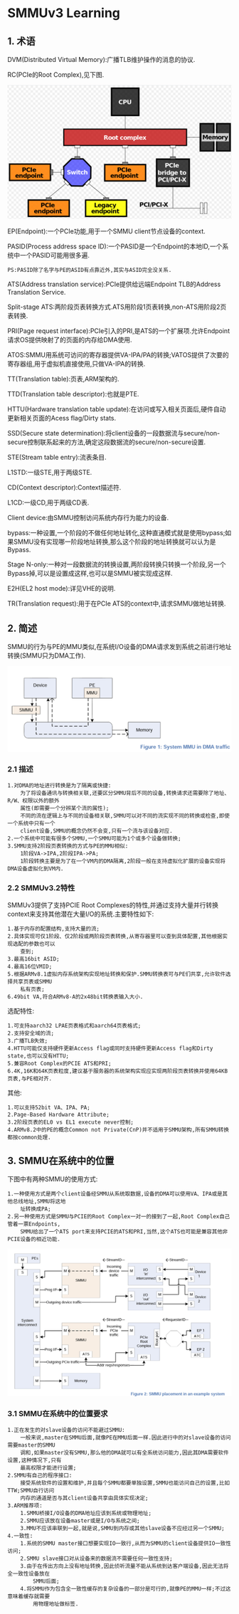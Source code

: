 # SMMUv3 Learning

## 1. 术语

DVM(Distributed Virtual Memory):广播TLB维护操作的消息的协议.

RC(PCIe的Root Complex),见下图.

![](images/pcie_rc.png)

EP(Endpoint):一个PCIe功能,用于一个SMMU client节点设备的context.

PASID(Process address space ID):一个PASID是一个Endpoint的本地ID,一个系统中一个PASID可能用很多遍.

	PS:PASID除了名字与PE的ASID有点靠近外,其实与ASID完全没关系.

ATS(Address translation service):PCIe提供给远端Endpoint TLB的Address Translation Service.

Split-stage ATS:两阶段页表转换方式.ATS用阶段1页表转换,non-ATS用阶段2页表转换.

PRI(Page request interface):PCIe引入的PRI,是ATS的一个扩展项.允许Endpoint请求OS提供映射了的页面的内存给DMA使用.

ATOS:SMMU用系统可访问的寄存器提供VA-IPA/PA的转换;VATOS提供了次要的寄存器组,用于虚拟机直接使用,只做VA-IPA的转换.

TT(Translation table):页表,ARM架构的.

TTD(Translation table descriptor):也就是PTE.

HTTU(Hardware translation table update):在访问或写入相关页面后,硬件自动更新相关页面的Acess flag/Dirty stats.

SSD(Secure state determination):将client设备的一段数据流与secure/non-secure控制联系起来的方法,确定这段数据流的secure/non-secure设置.

STE(Stream table entry):流表条目.

L1STD:一级STE,用于两级STE.

CD(Context descriptor):Context描述符.

L1CD:一级CD,用于两级CD表.

Client device:由SMMU控制访问系统内存行为能力的设备.

bypass:一种设置,一个阶段的不做任何地址转化,这种直通模式就是使用bypass;如果SMMU没有实现哪一阶段地址转换,那么这个阶段的地址转换就可以认为是Bypass.

Stage N-only:一种对一段数据流的转换设置,两阶段转换只转换一个阶段,另一个Bypass掉,可以是设置成这样,也可以是SMMU被实现成这样.

E2H(EL2 host mode):详见VHE的说明.

TR(Translation request):用于在PCIe ATS的context中,请求SMMU做地址转换.

## 2. 简述

SMMU的行为与PE的MMU类似,在系统I/O设备的DMA请求发到系统之前进行地址转换(SMMU只为DMA工作).

![](images/smmu_in_dma_traffic.png)

### 2.1 描述

	1.对DMA的地址进行转换是为了隔离或快捷:
		为了将设备通讯与转换相关联,还要区分SMMU背后不同的设备,转换请求还需要除了地址、R/W、权限以外的额外
		属性(即需要一个分辨某个流的属性);
		不同的流在逻辑上与不同的设备相关联,SMMU可以对不同的流实现不同的转换或检查,即使一个系统中只有一个
		client设备,SMMU的概念仍然不会变,只有一个流与该设备对应.
	2.一个系统中可能有很多个SMMU,一个SMMU可能为1个或多个设备做转换;
	3.SMMU支持2阶段页表转换的方式与PE的MMU相似:
		1阶段VA->IPA,2阶段IPA->PA;
		1阶段转换主要是为了在一个VM内的DMA隔离,2阶段一般在支持虚拟化扩展的设备实现将DMA设备虚拟化到VM内.

### 2.2 SMMUv3.2特性

SMMUv3提供了支持PCIE Root Complexes的特性,并通过支持大量并行转换context来支持其他潜在大量I/O的系统.主要特性如下:

	1.基于内存的配置结构,支持大量的流;
	2.具体实现可仅1阶段、仅2阶段或两阶段页表转换,从寄存器里可以查到具体配置,其他根据实现选配的参数也可以
		查到;
	3.最高16bit ASID;
	4.最高16位VMID;
	5.根据ARMv8.1虚拟内存系统架构实现地址转换和保护.SMMU转换表可与PE们共享,允许软件选择共享页表或SMMU
		私有页表;
	6.49bit VA,符合ARMv8-A的2x48bit转换表输入大小.

选配特性:

	1.可支持aarch32 LPAE页表格式和aarch64页表格式;
	2.支持安全域的流;
	3.广播TLB失效;
	4.HTTU可能仅支持硬件更新Access flag或同时支持硬件更新Access flag和Dirty state,也可以没有HTTU;
	5.兼容Root Complex的PCIE ATS和PRI;
	6.4K,16K和64K页表粒度,建议基于服务器的系统架构实现应实现两阶段页表转换并使用64KB页表,与PE相对齐.

其他:

	1.可以支持52bit VA、IPA、PA;
	2.Page-Based Hardware Attribute;
	3.2阶段页表的EL0 vs EL1 execute never控制;
	4.ARMv8.2中的PE的概念Common not Private(CnP)并不适用于SMMU架构,所有SMMU转换都按common处理.

## 3. SMMU在系统中的位置

下图中有两种SMMU的使用方式:

	1.一种使用方式是两个client设备经SMMU从系统取数据,设备的DMA可以使用VA、IPA或是其他总线地址,SMMU将这地
		址转换成PA;
	2.另一种使用方式是SMMU与PCIE的Root Complex一对一的接到了一起,Root Complex自己管着一票Endpoints,
		SMMU给出了一个ATS port来支持PCIE的ATS和PRI,当然,这个ATS也可能是兼容其他非PCIE设备的相近功能.

![](images/smmu_placement_in_an_example_system.png)

### 3.1 SMMU在系统中的位置要求

	1.正在发生的对slave设备的访问不能避过SMMU:
		一般来说,master在SMMU后面,就像PE在MMU后面一样.因此进行中的对slave设备的访问需要master的SMMU
		调和,如果master没有SMMU,那么他的DMA就可以有全系统访问能力,因此其DMA需要软件设置,这种情况下,只有
		最高权限才能进行设置;
	2.SMMU有自己的程序接口:
		接受系统软件的设置和维护,并且每个SMMU都要单独设置,SMMU也能访问自己的设置,比如TTW;SMMU自行访问
		内存的通道是否与其client设备共享由具体实现决定;
	3.ARM推荐项:
		1.SMMU桥接I/O设备的DMA地址应该到系统或物理地址;
		2.SMMU应该放在设备master或是I/O与系统之间;
		3.MMU不应该串联到一起,就是说,SMMU到内存或其他slave设备不应经过另一个SMMU;
	4.一致性:
		1.系统的SMMU master接口想要实现IO一致行,从而为SMMU的client设备提供IO一致性访问;
		2.SMMU slave接口对从设备来的数据流不需要任何一致性支持;
		3.由于在传出方向上没有地址转换,因此侦听流量不能从系统到达客户端设备,因此无法将全一致性设备放在
			SMMU后面;
		4.将SMMU作为包含全一致性缓存的复杂设备的一部分是可行的,就像PE的MMU一样;不过这意味着缓存就需要
			用物理地址做标签.
